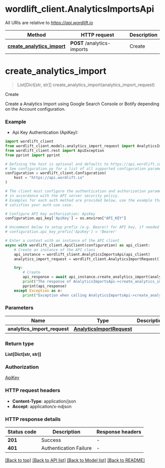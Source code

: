 # wordlift_client.AnalyticsImportsApi

All URIs are relative to *https://api.wordlift.io*

Method | HTTP request | Description
------------- | ------------- | -------------
[**create_analytics_import**](AnalyticsImportsApi.md#create_analytics_import) | **POST** /analytics-imports | Create


# **create_analytics_import**
> List[Dict[str, str]] create_analytics_import(analytics_import_request)

Create

Create a Analytics Import using Google Search Console or Botify depending on the Account configuration.

### Example

* Api Key Authentication (ApiKey):

```python
import wordlift_client
from wordlift_client.models.analytics_import_request import AnalyticsImportRequest
from wordlift_client.rest import ApiException
from pprint import pprint

# Defining the host is optional and defaults to https://api.wordlift.io
# See configuration.py for a list of all supported configuration parameters.
configuration = wordlift_client.Configuration(
    host = "https://api.wordlift.io"
)

# The client must configure the authentication and authorization parameters
# in accordance with the API server security policy.
# Examples for each auth method are provided below, use the example that
# satisfies your auth use case.

# Configure API key authorization: ApiKey
configuration.api_key['ApiKey'] = os.environ["API_KEY"]

# Uncomment below to setup prefix (e.g. Bearer) for API key, if needed
# configuration.api_key_prefix['ApiKey'] = 'Bearer'

# Enter a context with an instance of the API client
async with wordlift_client.ApiClient(configuration) as api_client:
    # Create an instance of the API class
    api_instance = wordlift_client.AnalyticsImportsApi(api_client)
    analytics_import_request = wordlift_client.AnalyticsImportRequest() # AnalyticsImportRequest | 

    try:
        # Create
        api_response = await api_instance.create_analytics_import(analytics_import_request)
        print("The response of AnalyticsImportsApi->create_analytics_import:\n")
        pprint(api_response)
    except Exception as e:
        print("Exception when calling AnalyticsImportsApi->create_analytics_import: %s\n" % e)
```



### Parameters


Name | Type | Description  | Notes
------------- | ------------- | ------------- | -------------
 **analytics_import_request** | [**AnalyticsImportRequest**](AnalyticsImportRequest.md)|  | 

### Return type

**List[Dict[str, str]]**

### Authorization

[ApiKey](../README.md#ApiKey)

### HTTP request headers

 - **Content-Type**: application/json
 - **Accept**: application/x-ndjson

### HTTP response details

| Status code | Description | Response headers |
|-------------|-------------|------------------|
**201** | Success |  -  |
**401** | Authentication Failure |  -  |

[[Back to top]](#) [[Back to API list]](../README.md#documentation-for-api-endpoints) [[Back to Model list]](../README.md#documentation-for-models) [[Back to README]](../README.md)

